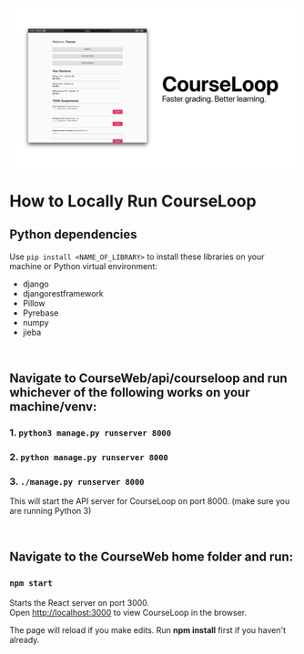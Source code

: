 ![Poster](poster.png?raw=true "Poster")

# How to Locally Run CourseLoop


## Python dependencies 
Use `pip install <NAME_OF_LIBRARY>` to install these libraries on your machine or Python virtual environment:
- django
- djangorestframework
- Pillow
- Pyrebase
- numpy
- jieba 

<br>

## Navigate to CourseWeb/api/courseloop and run whichever of the following works on your machine/venv:
### 1. `python3 manage.py runserver 8000`
### 2. `python manage.py runserver 8000`
### 3. `./manage.py runserver 8000`
This will start the API server for CourseLoop on port 8000. (make sure you are running Python 3)



<br>

## Navigate to the CourseWeb home folder and run:
### `npm start`

Starts the React server on port 3000.<br />
Open [http://localhost:3000](http://localhost:3000) to view CourseLoop in the browser.

The page will reload if you make edits. Run **npm install** first if you haven't already.<br />

